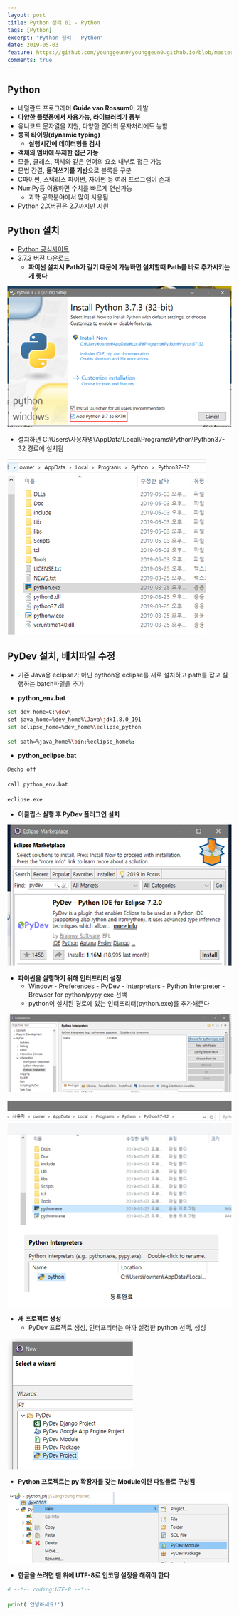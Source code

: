 ```yaml
---
layout: post
title: Python 정리 01 - Python
tags: [Python]
excerpt: "Python 정리 - Python"
date: 2019-05-03
feature: https://github.com/younggeun0/younggeun0.github.io/blob/master/_posts/img/python/PythonImageFeature.png?raw=true
comments: true
---
```


## Python

* 네덜란드 프로그래머 **Guide van Rossum**이 개발
* **다양한 플랫폼에서 사용가능, 라이브러리가 풍부**
* 유니코드 문자열을 지원, 다양한 언어의 문자처리에도 능함
* **동적 타이핑(dynamic typing)**
  * **실행시간에 데이터형을 검사**
* **객체의 멤버에 무제한 접근 가능**
* 모듈, 클래스, 객체와 같은 언어의 요소 내부로 접근 가능
* 문법 간결, **들여쓰기를 기반**으로 블록을 구분
* C파이썬, 스택리스 파이썬, 자이썬 등 여러 프로그램이 존재
* NumPy등 이용하면 수치를 빠르게 연산가능
  * 과학 공학분야에서 많이 사용됨
* Python 2.X버전은 2.7까지만 지원

## Python 설치

* [Python 공식사이트](https://www.python.org/)
* 3.7.3 버전 다운로드
  * **파이썬 설치시 Path가 길기 때문에 가능하면 설치할때 Path를 바로 추가시키는게 좋다**

![01](https://github.com/younggeun0/younggeun0.github.io/blob/f27d6cc5b8ba44bdcbf64b05d4e9179531106a8e/_posts/img/python/01/01.png?raw=true)

* 설치하면 C:\Users\사용자명\AppData\Local\Programs\Python\Python37-32 경로에 설치됨

![02](https://github.com/younggeun0/younggeun0.github.io/blob/f27d6cc5b8ba44bdcbf64b05d4e9179531106a8e/_posts/img/python/01/02.png?raw=true)


## PyDev 설치, 배치파일 수정

* 기존 Java용 eclipse가 아닌 python용 eclipse를 새로 설치하고 path를 잡고 실행하는 batch파일을 추가

* **python_env.bat**
  
```bash
set dev_home=C:\dev\
set java_home=%dev_home%\Java\jdk1.8.0_191
set eclipse_home=%dev_home%\eclipse_python

set path=%java_home%\bin;%eclipse_home%;
```

* **python_eclipse.bat**
  
```bash
@echo off

call python_env.bat

eclipse.exe
```

* **이클립스 실행 후 PyDev 플러그인 설치**

![03](https://github.com/younggeun0/younggeun0.github.io/blob/f27d6cc5b8ba44bdcbf64b05d4e9179531106a8e/_posts/img/python/01/03.png?raw=true)

* **파이썬을 실행하기 위해 인터프리터 설정**
  * Window - Preferences - PvDev - Interpreters - Python Interpreter - Browser for python/pypy exe 선택
  * python이 설치된 경로에 있는 인터프리터(python.exe)를 추가해준다

![04](https://github.com/younggeun0/younggeun0.github.io/blob/f27d6cc5b8ba44bdcbf64b05d4e9179531106a8e/_posts/img/python/01/04.png?raw=true)

![05](https://github.com/younggeun0/younggeun0.github.io/blob/f27d6cc5b8ba44bdcbf64b05d4e9179531106a8e/_posts/img/python/01/05.png?raw=true)


* **새 프로젝트 생성**
  * PyDev 프로젝트 생성, 인터프리터는 아까 설정한 python 선택, 생성

![06](https://github.com/younggeun0/younggeun0.github.io/blob/f27d6cc5b8ba44bdcbf64b05d4e9179531106a8e/_posts/img/python/01/06.png?raw=true)

* **Python 프로젝트는 py 확장자를 갖는 Module이란 파일들로 구성됨**

![07](https://github.com/younggeun0/younggeun0.github.io/blob/f27d6cc5b8ba44bdcbf64b05d4e9179531106a8e/_posts/img/python/01/07.png?raw=true)

* **한글을 쓰려면 맨 위에 UTF-8로 인코딩 설정을 해줘야 한다**

```python
# --*-- coding:UTF-8 --*--

print('안녕하세요!')
```
